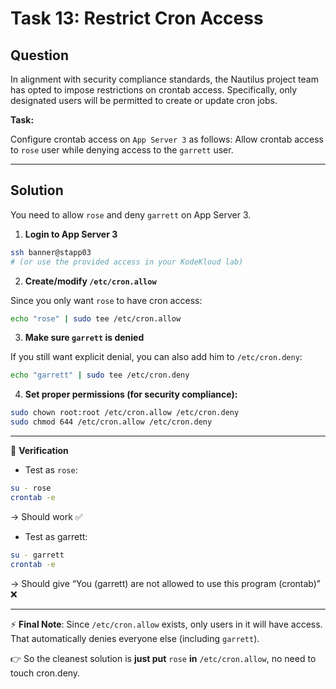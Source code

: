 # Task 13: Restrict Cron Access

## Question

In alignment with security compliance standards, the Nautilus project team has opted to impose restrictions on crontab access. Specifically, only designated users will be permitted to create or update cron jobs.

**Task:**  

Configure crontab access on `App Server 3` as follows: Allow crontab access to `rose` user while denying access to the `garrett` user.

---

## Solution

You need to allow `rose` and deny `garrett` on App Server 3.

1. **Login to App Server 3**

```bash
ssh banner@stapp03
# (or use the provided access in your KodeKloud lab)
```

2. **Create/modify `/etc/cron.allow`**

Since you only want `rose` to have cron access:

```bash
echo "rose" | sudo tee /etc/cron.allow
```

3. **Make sure `garrett` is denied**

If you still want explicit denial, you can also add him to `/etc/cron.deny`:

```bash
echo "garrett" | sudo tee /etc/cron.deny
```

4. **Set proper permissions (for security compliance):**

```bash
sudo chown root:root /etc/cron.allow /etc/cron.deny
sudo chmod 644 /etc/cron.allow /etc/cron.deny
```

---

🔎 **Verification**

- Test as `rose`:

```bash
su - rose
crontab -e
```

→ Should work ✅

- Test as garrett:

```bash
su - garrett
crontab -e
```


→ Should give “You (garrett) are not allowed to use this program (crontab)” ❌

---

⚡ **Final Note**: Since `/etc/cron.allow` exists, only users in it will have access. That automatically denies everyone else (including `garrett`).

👉 So the cleanest solution is **just put** `rose` **in** `/etc/cron.allow`, no need to touch cron.deny.
